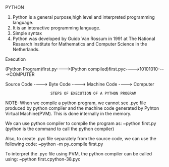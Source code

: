PYTHON

1. Python is a general purpose,high level and interpreted programming language.
2. It is an interactive programming language.
3. Simple syntax
4. Python was developed by Guido Van Rossum in 1991 at The National Research Institute for Mathematics and Computer Science in the Netherlands.

Execution


(Python Program)first.py---->(Python compiled)first.pyc---->10101010---->COMPUTER
                                                                    
   Source Code ----> Byte Code ----> Machine Code ----> Computer    

                        STEPS OF EXECUTION OF A PYTHON PROGRAM

NOTE:
When we compile a python program, we cannot see .pyc file produced by python compiler and the machine code generated by Pyhton Virtual Machine(PVM). This is done internally in the memory.

We can use python compiler to compile the program as:
~python first.py
(python is the command to call the python compiler)

Also, to create .pyc file separately from the source code, we can use the following code: 
~python -m py_compile first.py

To interpret the .pyc file using PVM, the python compiler can be called using:
~python first.cpython-38.pyc
